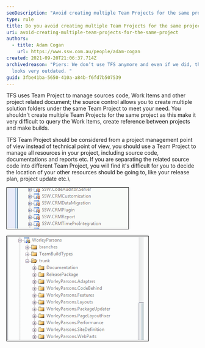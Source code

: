 ```yaml
---
seoDescription: "Avoid creating multiple Team Projects for the same project to streamline work item management and build processes."
type: rule
title: Do you avoid creating multiple Team Projects for the same project?
uri: avoid-creating-multiple-team-projects-for-the-same-project
authors:
  - title: Adam Cogan
    url: https://www.ssw.com.au/people/adam-cogan
created: 2021-09-20T21:06:37.714Z
archivedreason: "Piers: We don’t use TFS anymore and even if we did, this rule
  looks very outdated. "
guid: 3fbe41ba-5650-410a-a84b-f6fd7b507539
---
```

TFS uses Team Project to manage sources code, Work Items and other project related document; the source control allows you to create multiple solution folders under the same Team Project to meet your need. You shouldn't create multiple Team Projects for the same project as this make it very difficult to query the Work Items, create reference between projects and make builds.

TFS Team Project should be considered from a project management point of view instead of technical point of view, you should use a Team Project to manage all resources in your project, including source code, documentations and reports etc. If you are separating the related source code into different Team Project, you will find it's difficult for you to decide the location of your other resources should be going to, like your release plan, project update etc.\
<!--endintro-->

![Figure: Bad Example - Multiple Team Projects for the same product](bad-multiple-projects.gif)

![Figure: Good Example - Multiple solution folders in the same Team Project](good-multiple-folders.gif)
